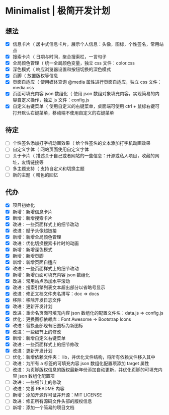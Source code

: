 <!-- Copyright © 2021 Cai Hai. All Rights Reserved. -->

# Minimalist | 极简开发计划

## 想法

- [x] 信息卡片（ 居中式信息卡片，展示个人信息：头像，图标，个性签名，常用站点
- [x] 搜索卡片（ 日期与时间，聚合搜索栏，一言句子
- [x] 全局颜色管理（ 统一全局颜色变量，独立 css 文件：color.css
- [x] 深色模式（ 响应浏览器设置和按钮切换的深色模式
- [x] 页脚（ 放置版权等信息
- [x] 页面自适应（ 使用媒体查询 @media 属性进行页面自适应，独立 css 文件：media.css
- [x] 页面可填充内容 json 数组化（ 使用 json 数组对象填充内容，实现简易的内容自定义操作，独立 js 文件：config.js
- [x] 自定义右键菜单（ 使用自定义的右键菜单，桌面端可使用 ctrl + 鼠标右键可打开默认右键菜单，移动端不使用自定义的右键菜单

## 待定

- [ ] 个性签名添加打字机动画效果（ 给个性签名的文本添加打字机动画效果
- [ ] 自定义字体（ 网站页面使用自定义字体
- [ ] 关于卡片（ 描述关于自己或者网站的一些信息：开源或私人项目，收藏的网址，友情链接等
- [ ] 多主题支持（ 支持自定义和切换主题
- [ ] 新的主题（ 粉色的回忆

## 代办

- [x] 项目初始化
- [x] 新增：新增信息卡片
- [x] 新增：新增搜索卡片
- [x] 改进：一些页面样式上的细节改动
- [x] 改进：赋予头像超链接
- [x] 新增：新增全局颜色管理
- [x] 改进：优化切换搜索卡片时的动画
- [x] 新增：新增深色模式
- [x] 新增：新增页脚
- [x] 新增：新增页面自适应
- [x] 改进：一些页面样式上的细节改动
- [x] 新增：新增页面可填充内容 json 数组化
- [x] 改进：常用站点添加水平滚动
- [x] 改进：搜索引擎列表文本超出部分以省略号显示
- [x] 改进：修正文档文件夹名拼写：doc => docs
- [x] 移除：移除开发日志文件
- [x] 改进：更新开发计划
- [x] 改进：重命名页面可填充内容 json 数组化的配置文件名：data.js => config.js
- [x] 优化：更换图标依赖库：Font Awesome => Bootstrap Icons
- [x] 改进：替换全部现有旧图标为新图标
- [x] 改进：一些细节上的修改
- [x] 新增：新增自定义右键菜单
- [x] 改进：一些页面样式上的细节修改
- [x] 改进：更新开发计划
- [ ] 优化：新增依赖文件夹： lib，并优化文件结构，将所有依赖文件移入其中
- [ ] 改进：为所有 a 标签的可填充内容 json 数组化配置项添加 target 属性
- [ ] 改进：为页脚版权信息的版权最新年份添加自动更新，并优化页脚的可填充内容 json 数组化配置项
- [ ] 改进：一些细节上的修改
- [ ] 改进：完善 README 内容
- [ ] 新增：添加开源许可证并开源：MIT LICENSE
- [ ] 改进：修正所有源码文件头部的版权信息
- [ ] 新增：添加一个简易的项目文档
